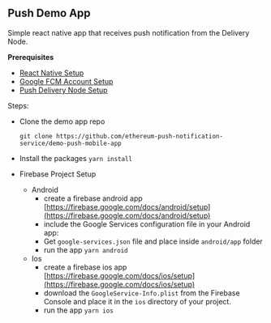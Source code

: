 ## Push Demo App

Simple react native app that receives push notification from the Delivery Node.  

**Prerequisites**

- [React Native Setup](https://reactnative.dev/docs/environment-setup)
- [Google FCM Account Setup](https://firebase.google.com/docs/cloud-messaging)
- [Push Delivery Node Setup](https://github.com/ethereum-push-notification-service/push-delivery-node#push-delivery-node)

Steps:

- Clone the demo app repo
    
    ```solidity
    git clone https://github.com/ethereum-push-notification-service/demo-push-mobile-app
    ```
    
- Install the packages `yarn install`
- Firebase Project Setup
    - Android
        - create a firebase android app [https://firebase.google.com/docs/android/setup](https://firebase.google.com/docs/android/setup)
        - include the Google Services configuration file in your Android app:
        - Get `google-services.json` file and place inside `android/app` folder
        - run the app `yarn android`
    - Ios
        - create a firebase ios app [https://firebase.google.com/docs/ios/setup](https://firebase.google.com/docs/ios/setup)
        - download the `GoogleService-Info.plist` from the Firebase Console and place it in the `ios` directory of your project.
        - run the app `yarn ios`